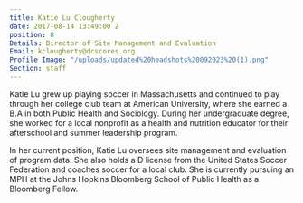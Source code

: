 ```yaml
---
title: Katie Lu Clougherty
date: 2017-08-14 13:49:00 Z
position: 8
Details: Director of Site Management and Evaluation
Email: kclougherty@dcscores.org
Profile Image: "/uploads/updated%20headshots%20092023%20(1).png"
Section: staff
---
```


Katie Lu grew up playing soccer in Massachusetts and continued to play through her college club team at American University, where she earned a B.A in both Public Health and Sociology. During her undergraduate degree, she worked for a local nonprofit as a health and nutrition educator for their afterschool and summer leadership program.

In her current position, Katie Lu oversees site management and evaluation of program data. She also holds a D license from the United States Soccer Federation and coaches soccer for a local club. She is currently pursuing an MPH at the Johns Hopkins Bloomberg School of Public Health as a Bloomberg Fellow. 